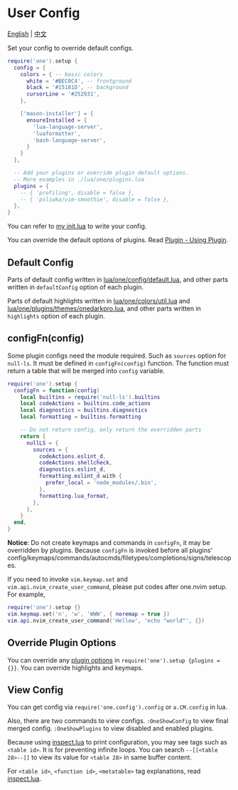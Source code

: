 # User Config

[English](./user-config.md) | [中文](./user-config.zh.md)

Set your config to override default configs.

```lua
require('one').setup {
  config = {
    colors = { -- basic colors
      white = '#BEC0C4', -- frontground
      black = '#15181D', -- background
      cursorLine = '#252931',
    },

    ['mason-installer'] = {
      ensureInstalled = {
        'lua-language-server',
        'luaformatter',
        'bash-language-server',
      }
    }
  },

  -- Add your plugins or override plugin default options.
  -- More examples in ./lua/one/plugins.lua
  plugins = {
    -- { 'profiling', disable = false },
    -- { 'psliwka/vim-smoothie', disable = false },
  },
}
```

You can refer to [my init.lua][init.lua] to write your config.

You can override the default options of plugins. Read [Plugin - Using Plugin](./plugin.md#using-plugin).

## Default Config

Parts of default config written in [lua/one/config/default.lua](../lua/one/config/default.lua), and other parts written in `defaultConfig` option of each plugin.

Parts of default highlights written in [lua/one/colors/util.lua](../lua/one/colors/util.lua) and [lua/one/plugins/themes/onedarkpro.lua](../lua/one/plugins/themes/onedarkpro.lua), and other parts written in `highlights` option of each plugin.

## configFn(config)

Some plugin configs need the module required. Such as `sources` option for `null-ls`.
It must be defined in `configFn(config)` function.
The function must return a table that will be merged into `config` variable.

```lua
require('one').setup {
  configFn = function(config)
    local builtins = require('null-ls').builtins
    local codeActions = builtins.code_actions
    local diagnostics = builtins.diagnostics
    local formatting = builtins.formatting

    -- Do not return config, only return the overridden parts
    return {
      nullLS = {
        sources = {
          codeActions.eslint_d,
          codeActions.shellcheck,
          diagnostics.eslint_d,
          formatting.eslint_d.with {
            prefer_local = 'node_modules/.bin',
          },
          formatting.lua_format,
        },
      },
    }
  end,
}
```

**Notice**: Do not create keymaps and commands in `configFn`, it may be overridden by plugins.
Because `configFn` is invoked before all plugins' config/keymaps/commands/autocmds/filetypes/completions/signs/telescopes.

If you need to invoke `vim.keymap.set` and `vim.api.nvim_create_user_command`, please put codes after one.nvim setup. For example,

```lua
require('one').setup {}
vim.keymap.set('n', 'w', 'WWW', { noremap = true })
vim.api.nvim_create_user_command('Hellow', 'echo "world"', {})
```

## Override Plugin Options

You can override any [plugin options](./plugin.md#plugin-options) in `require('one').setup {plugins = {}}`. You can override highlights and keymaps.

## View Config

You can get config via `require('one.config').config` or `a.CM.config` in lua.

Also, there are two commands to view configs.
`:OneShowConfig` to view final merged config.
`:OneShowPlugins` to view disabled and enabled plugins.

Because using [inspect.lua](https://github.com/kikito/inspect.lua) to print configuration,
you may see tags such as `<table id>`. It is for preventing infinite loops.
You can search `--[[<table 28>--]]` to view its value for `<table 28>` in same buffer content.

For `<table id>`, `<function id>`, `<metatable>` tag explanations, read [inspect.lua](https://github.com/kikito/inspect.lua#examples-of-use).


<!-- links -->

[init.lua]: https://github.com/adoyle-h/neovim-config/blob/master/init.lua
